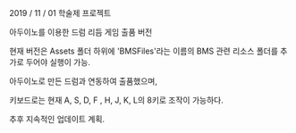 2019 / 11 / 01 학술제 프로젝트

아두이노를 이용한 드럼 리듬 게임 출품 버전

현재 버전은 Assets 폴더 하위에 'BMSFiles'라는 이름의 BMS 관련 리소스 폴더를 추가로 두어야 실행이 가능.

아두이노로 만든 드럼과 연동하여 출품했으며,

키보드로는 현재 A, S, D, F , H, J, K, L의 8키로 조작이 가능하다.

추후 지속적인 업데이트 계획.
